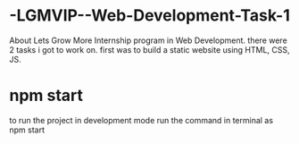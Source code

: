 # -LGMVIP--Web-Development-Task-1
About Lets Grow More Internship program in Web Development. there were 2 tasks i got to work on. first was to build a static website using HTML, CSS, JS. 

# npm start 
to run the project in development mode 
run the command in terminal as npm start
